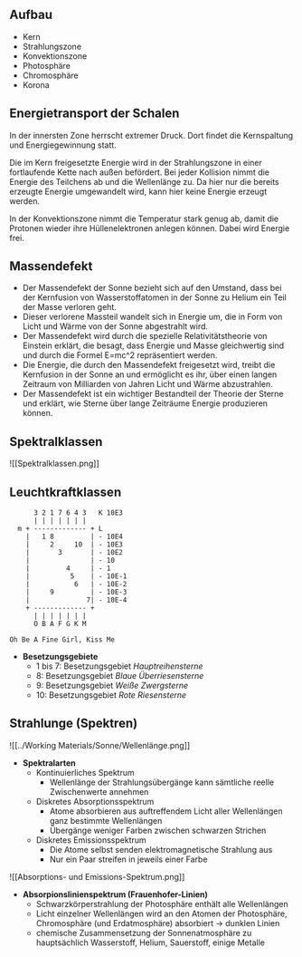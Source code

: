 ## Aufbau
- Kern
- Strahlungszone
- Konvektionszone
- Photosphäre
- Chromosphäre
- Korona
## Energietransport der Schalen
In der innersten Zone herrscht extremer Druck. Dort findet die Kernspaltung und Energiegewinnung statt.

Die im Kern freigesetzte Energie wird in der Strahlungszone in einer fortlaufende Kette nach außen befördert. Bei jeder Kollision nimmt die Energie des Teilchens ab und die Wellenlänge zu. Da hier nur die bereits erzeugte Energie umgewandelt wird, kann hier keine Energie erzeugt werden.

In der Konvektionszone nimmt die Temperatur stark genug ab, damit die Protonen wieder ihre Hüllenelektronen anlegen können. Dabei wird Energie frei.
## Massendefekt
-   Der Massendefekt der Sonne bezieht sich auf den Umstand, dass bei der Kernfusion von Wasserstoffatomen in der Sonne zu Helium ein Teil der Masse verloren geht.
-   Dieser verlorene Massteil wandelt sich in Energie um, die in Form von Licht und Wärme von der Sonne abgestrahlt wird.
-   Der Massendefekt wird durch die spezielle Relativitätstheorie von Einstein erklärt, die besagt, dass Energie und Masse gleichwertig sind und durch die Formel E=mc^2 repräsentiert werden.
-   Die Energie, die durch den Massendefekt freigesetzt wird, treibt die Kernfusion in der Sonne an und ermöglicht es ihr, über einen langen Zeitraum von Milliarden von Jahren Licht und Wärme abzustrahlen.
-   Der Massendefekt ist ein wichtiger Bestandteil der Theorie der Sterne und erklärt, wie Sterne über lange Zeiträume Energie produzieren können.
## Spektralklassen
![[Spektralklassen.png]]
## Leuchtkraftklassen
~~~
	  3 2 1 7 6 4 3	  K 10E3	
	  |	| | | | | |				
  m	+ ------------- + L			
	|	1 8			| - 10E4	
	|	  2		10	| - 10E3	
	|	  	3		| - 10E2	
	|				| - 10		
	|		  4		| - 1		
	|		   5	| - 10E-1	
	|			6	| - 10E-2	
	|	  9			| - 10E-3	
	|			   7| - 10E-4	
	+ ------------- + 			
	  | | | | | | |				
	  O B A F G K M				
~~~

`Oh Be A Fine Girl, Kiss Me`

- **Besetzungsgebiete**
	- 1 bis 7: Besetzungsgebiet *Hauptreihensterne*
	- 8: Besetzungsgebiet *Blaue Überriesensterne*
	- 9: Besetzungsgebiet *Weiße Zwergsterne*
	- 10: Besetzungsgebiet *Rote Riesensterne*
## Strahlunge (Spektren)
![[../Working Materials/Sonne/Wellenlänge.png]]

- **Spektralarten**
	- Kontinuierliches Spektrum
		- Wellenlänge der Strahlungsübergänge kann sämtliche reelle Zwischenwerte annehmen
	- Diskretes Absorptionsspektrum
		- Atome absorbieren aus auftreffendem Licht aller Wellenlängen ganz bestimmte Wellenlängen
		- Übergänge weniger Farben zwischen schwarzen Strichen
	- Diskretes Emissionsspektrum
		- Die Atome selbst senden elektromagnetische Strahlung aus
		- Nur ein Paar streifen in jeweils einer Farbe

![[Absorptions- und Emissions-Spektrum.png]]
- **Absorpionslinienspektrum (Frauenhofer-Linien)**
	- Schwarzkörperstrahlung der Photosphäre enthält alle Wellenlängen
	- Licht einzelner Wellenlängen wird an den Atomen der Photosphäre, Chromosphäre (und Erdatmosphäre) absorbiert → dunklen Linien
	- chemische Zusammensetzung der Sonnenatmosphäre zu hauptsächlich Wasserstoff, Helium, Sauerstoff, einige Metalle